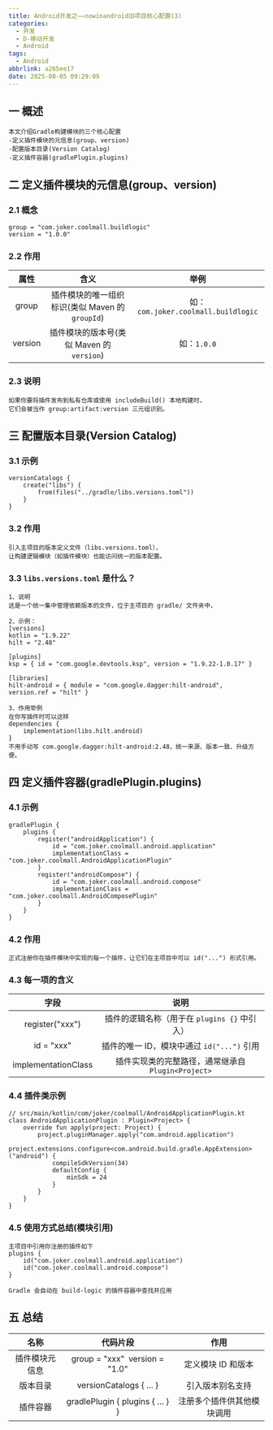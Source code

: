 ```yaml
---
title: Android开发之——nowinandroid旧项目核心配置(3)
categories:
  - 开发
  - D-移动开发
  - Android
tags:
  - Android
abbrlink: a265ee17
date: 2025-08-05 09:29:09
---
```

## 一 概述

```
本文介绍Gradle构建模块的三个核心配置
-定义插件模块的元信息(group、version)
-配置版本目录(Version Catalog)
-定义插件容器(gradlePlugin.plugins)
```

<!--more-->

## 二 定义插件模块的元信息(group、version)

### 2.1 概念

```
group = "com.joker.coolmall.buildlogic"
version = "1.0.0"
```

### 2.2 作用

|  属性   |                      含义                       |                举例                 |
| :-----: | :---------------------------------------------: | :---------------------------------: |
|  group  | 插件模块的唯一组织标识(类似 Maven 的 `groupId`) | 如：`com.joker.coolmall.buildlogic` |
| version |    插件模块的版本号(类似 Maven 的 `version`)    |             如：`1.0.0`             |

### 2.3 说明

```
如果你要将插件发布到私有仓库或使用 includeBuild() 本地构建时，
它们会被当作 group:artifact:version 三元组识别。
```

## 三 配置版本目录(Version Catalog)

### 3.1 示例

```
versionCatalogs {
    create("libs") {
        from(files("../gradle/libs.versions.toml"))
    }
}
```

### 3.2 作用

```
引入主项目的版本定义文件（libs.versions.toml），
让构建逻辑模块（如插件模块）也能访问统一的版本配置。
```

### 3.3 `libs.versions.toml` 是什么？

```
1、说明
这是一个统一集中管理依赖版本的文件，位于主项目的 gradle/ 文件夹中，

2、示例：
[versions]
kotlin = "1.9.22"
hilt = "2.48"

[plugins]
ksp = { id = "com.google.devtools.ksp", version = "1.9.22-1.0.17" }

[libraries]
hilt-android = { module = "com.google.dagger:hilt-android", version.ref = "hilt" }

3、作用举例
在你写插件时可以这样
dependencies {
    implementation(libs.hilt.android)
}
不用手动写 com.google.dagger:hilt-android:2.48，统一来源、版本一致、升级方便。
```

## 四 定义插件容器(gradlePlugin.plugins)

### 4.1 示例

```
gradlePlugin {
    plugins {
        register("androidApplication") {
            id = "com.joker.coolmall.android.application"
            implementationClass = "com.joker.coolmall.AndroidApplicationPlugin"
        }
        register("androidCompose") {
            id = "com.joker.coolmall.android.compose"
            implementationClass = "com.joker.coolmall.AndroidComposePlugin"
        }
    }
}
```

### 4.2 作用

```
正式注册你在插件模块中实现的每一个插件，让它们在主项目中可以 id("...") 形式引用。
```

### 4.3 每一项的含义

|        字段         |                        说明                        |
| :-----------------: | :------------------------------------------------: |
|   register("xxx")   |    插件的逻辑名称（用于在 `plugins {}` 中引入）    |
|     id = "xxx"      |     插件的唯一 ID，模块中通过 `id("...")` 引用     |
| implementationClass | 插件实现类的完整路径，通常继承自 `Plugin<Project>` |

### 4.4 插件类示例

```
// src/main/kotlin/com/joker/coolmall/AndroidApplicationPlugin.kt
class AndroidApplicationPlugin : Plugin<Project> {
    override fun apply(project: Project) {
        project.pluginManager.apply("com.android.application")
        project.extensions.configure<com.android.build.gradle.AppExtension>("android") {
            compileSdkVersion(34)
            defaultConfig {
                minSdk = 24
            }
        }
    }
}
```

### 4.5 使用方式总结(模块引用)

```
主项目中引用你注册的插件如下
plugins {
    id("com.joker.coolmall.android.application")
    id("com.joker.coolmall.android.compose")
}

Gradle 会自动在 build-logic 的插件容器中查找并应用
```

## 五 总结

|      名称      |             代码片段             |            作用            |
| :------------: | :------------------------------: | :------------------------: |
| 插件模块元信息 | group = "xxx"` `version = "1.0"  |     定义模块 ID 和版本     |
|    版本目录    |     versionCatalogs { ... }      |      引入版本别名支持      |
|    插件容器    | gradlePlugin { plugins { ... } } | 注册多个插件供其他模块调用 |


